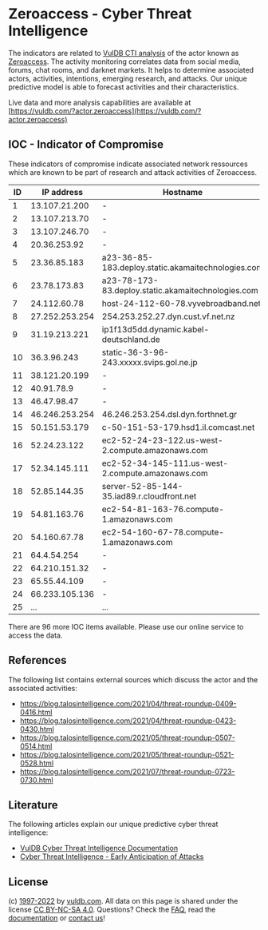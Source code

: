 # Zeroaccess - Cyber Threat Intelligence

The indicators are related to [VulDB CTI analysis](https://vuldb.com/?kb.cti) of the actor known as [Zeroaccess](https://vuldb.com/?actor.zeroaccess). The activity monitoring correlates data from social media, forums, chat rooms, and darknet markets. It helps to determine associated actors, activities, intentions, emerging research, and attacks. Our unique predictive model is able to forecast activities and their characteristics.

Live data and more analysis capabilities are available at [https://vuldb.com/?actor.zeroaccess](https://vuldb.com/?actor.zeroaccess)

## IOC - Indicator of Compromise

These indicators of compromise indicate associated network ressources which are known to be part of research and attack activities of Zeroaccess.

ID | IP address | Hostname | Confidence
-- | ---------- | -------- | ----------
1 | 13.107.21.200 | - | High
2 | 13.107.213.70 | - | High
3 | 13.107.246.70 | - | High
4 | 20.36.253.92 | - | High
5 | 23.36.85.183 | a23-36-85-183.deploy.static.akamaitechnologies.com | High
6 | 23.78.173.83 | a23-78-173-83.deploy.static.akamaitechnologies.com | High
7 | 24.112.60.78 | host-24-112-60-78.vyvebroadband.net | High
8 | 27.252.253.254 | 254.253.252.27.dyn.cust.vf.net.nz | High
9 | 31.19.213.221 | ip1f13d5dd.dynamic.kabel-deutschland.de | High
10 | 36.3.96.243 | static-36-3-96-243.xxxxx.svips.gol.ne.jp | High
11 | 38.121.20.199 | - | High
12 | 40.91.78.9 | - | High
13 | 46.47.98.47 | - | High
14 | 46.246.253.254 | 46.246.253.254.dsl.dyn.forthnet.gr | High
15 | 50.151.53.179 | c-50-151-53-179.hsd1.il.comcast.net | High
16 | 52.24.23.122 | ec2-52-24-23-122.us-west-2.compute.amazonaws.com | Medium
17 | 52.34.145.111 | ec2-52-34-145-111.us-west-2.compute.amazonaws.com | Medium
18 | 52.85.144.35 | server-52-85-144-35.iad89.r.cloudfront.net | High
19 | 54.81.163.76 | ec2-54-81-163-76.compute-1.amazonaws.com | Medium
20 | 54.160.67.78 | ec2-54-160-67-78.compute-1.amazonaws.com | Medium
21 | 64.4.54.254 | - | High
22 | 64.210.151.32 | - | High
23 | 65.55.44.109 | - | High
24 | 66.233.105.136 | - | High
25 | ... | ... | ...

There are 96 more IOC items available. Please use our online service to access the data.

## References

The following list contains external sources which discuss the actor and the associated activities:

* https://blog.talosintelligence.com/2021/04/threat-roundup-0409-0416.html
* https://blog.talosintelligence.com/2021/04/threat-roundup-0423-0430.html
* https://blog.talosintelligence.com/2021/05/threat-roundup-0507-0514.html
* https://blog.talosintelligence.com/2021/05/threat-roundup-0521-0528.html
* https://blog.talosintelligence.com/2021/07/threat-roundup-0723-0730.html

## Literature

The following articles explain our unique predictive cyber threat intelligence:

* [VulDB Cyber Threat Intelligence Documentation](https://vuldb.com/?kb.cti)
* [Cyber Threat Intelligence - Early Anticipation of Attacks](https://www.scip.ch/en/?labs.20201022)

## License

(c) [1997-2022](https://vuldb.com/?kb.changelog) by [vuldb.com](https://vuldb.com/?kb.about). All data on this page is shared under the license [CC BY-NC-SA 4.0](https://creativecommons.org/licenses/by-nc-sa/4.0/). Questions? Check the [FAQ](https://vuldb.com/?kb.faq), read the [documentation](https://vuldb.com/?kb) or [contact us](https://vuldb.com/?contact)!
